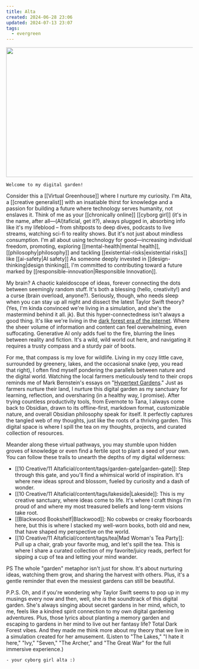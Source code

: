 ```yaml
---
title: Alta
created: 2024-06-28 23:06
updated: 2024-07-13 23:07
tags:
  - evergreen
---
```


<img src=".altabanner.svg" width="1200px" height="350px">

```poetry
Welcome to my digital garden!
```
Consider this a [[Virtual Greenhouse]] where I nurture my curiosity. I'm Alta, a [[creative generalist]] with an insatiable thirst for knowledge and a passion for building a future where technology serves humanity, not enslaves it. Think of me as your [[chronically online]] [[cyborg girl]] (it's in the name, after all—(Al)taficial, get it?), always plugged in, absorbing info like it's my lifeblood – from shitposts to deep dives, podcasts to live streams, watching sci-fi to reality shows. But it's not just about mindless consumption. I'm all about using technology for good—increasing individual freedom, promoting, exploring [[mental-health|mental health]], [[philosophy|philosophy]] and tackling [[existential-risks|existential risks]] like [[ai-safety|AI safety]] As someone deeply invested in [[design-thinking|design thinking]], I'm committed to contributing toward a future marked by [[responsible-innovation|Responsible Innovation]].

My brain? A chaotic kaleidoscope of ideas, forever connecting the dots between seemingly random stuff. It's both a blessing (hello, creativity!) and a curse (brain overload, anyone?). Seriously, though, who needs sleep when you can stay up all night and dissect the latest Taylor Swift theory? (Yes, I'm kinda convinced we're living in a simulation, and she's the mastermind behind it all. jk). But this hyper-connectedness isn't always a good thing. It's like we're living in the [dark forest era of the internet](https://maggieappleton.com/ai-dark-forest). Where the sheer volume of information and content can feel overwhelming, even suffocating. Generative AI only adds fuel to the fire, blurring the lines between reality and fiction. It's a wild, wild world out here, and navigating it requires a trusty compass and a sturdy pair of boots.

For me, that compass is my love for wildlife. Living in my cozy little cave, surrounded by greenery, lakes, and the occasional snake (yep, you read that right), I often find myself pondering the parallels between nature and the digital world. Watching the local farmers meticulously tend to their crops reminds me of Mark Bernstein's essays on "[Hypertext Gardens](https://www.eastgate.com/garden/Enter.html)." Just as farmers nurture their land, I nurture this digital garden as my sanctuary for learning, reflection, and oversharing (in a healthy way, I promise). After trying countless productivity tools, from Evernote to Tana, I always come back to Obsidian, drawn to its offline-first, markdown format, customizable nature, and overall Obsidian philosophy speak for itself. It perfectly captures the tangled web of my thoughts, just like the roots of a thriving garden. This digital space is where I spill the tea on my thoughts, projects, and curated collection of resources.

Meander along these virtual pathways, you may stumble upon hidden groves of knowledge or even find a fertile spot to plant a seed of your own. You can follow these trails to unearth the depths of my digital wilderness:

- [[10 Creative/11 Altaficial/content/tags/garden-gate|garden-gate]]: Step through this gate, and you'll find a whimsical world of inspiration. It's where new ideas sprout and blossom, fueled by curiosity and a dash of wonder.
- [[10 Creative/11 Altaficial/content/tags/lakeside|Lakeside]]: This is my creative sanctuary, where ideas come to life. It's where I craft things I'm proud of and where my most treasured beliefs and long-term visions take root.
- [[Blackwood Bookshelf|Blackwood]]: No cobwebs or creaky floorboards here, but this is where I stacked my well-worn books, both old and new, that have shaped my perspective on the world.
- [[10 Creative/11 Altaficial/content/tags/tea|Mad Woman's Tea Party]]: Pull up a chair, grab your favorite mug, and let's spill the tea. This is where I share a curated collection of my favorite/juicy reads, perfect for sipping a cup of tea and letting your mind wander.

PS The whole "garden" metaphor isn't just for show. It's about nurturing ideas, watching them grow, and sharing the harvest with others. Plus, it's a gentle reminder that even the messiest gardens can still be beautiful.

P.P.S. Oh, and if you're wondering why Taylor Swift seems to pop up in my musings every now and then, well, she _is_ the soundtrack of this digital garden. She's always singing about secret gardens in her mind, which, to me, feels like a kindred spirit connection to my own digital gardening adventures. Plus, those lyrics about planting a memory garden and escaping to gardens in her mind to live out her fantasy life? Total Dark Forest vibes. And they made me think more about my theory that we live in a simulation created for her amusement. (Listen to "The Lakes," "I hate it here," "Ivy," "Seven," "The Archer," and "The Great War" for the full immersive experience.)

```poetry
- your cyborg girl alta :)
```

